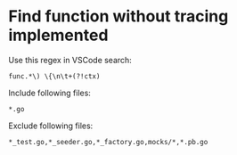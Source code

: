 # Find function without tracing implemented

Use this regex in VSCode search:

```regex
func.*\) \{\n\t+(?!ctx)
```

Include following files:

```regex
*.go
```

Exclude following files:

```regex
*_test.go,*_seeder.go,*_factory.go,mocks/*,*.pb.go
```
